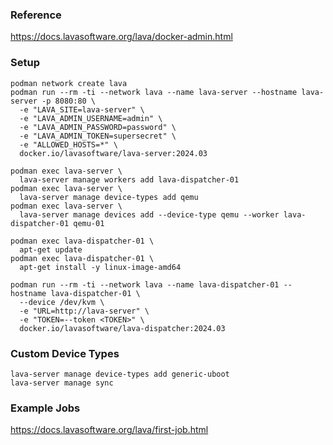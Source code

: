### Reference

https://docs.lavasoftware.org/lava/docker-admin.html

### Setup

```shell
podman network create lava
podman run --rm -ti --network lava --name lava-server --hostname lava-server -p 8080:80 \
  -e "LAVA_SITE=lava-server" \
  -e "LAVA_ADMIN_USERNAME=admin" \
  -e "LAVA_ADMIN_PASSWORD=password" \
  -e "LAVA_ADMIN_TOKEN=supersecret" \
  -e "ALLOWED_HOSTS=*" \
  docker.io/lavasoftware/lava-server:2024.03

podman exec lava-server \
  lava-server manage workers add lava-dispatcher-01
podman exec lava-server \
  lava-server manage device-types add qemu
podman exec lava-server \
  lava-server manage devices add --device-type qemu --worker lava-dispatcher-01 qemu-01

podman exec lava-dispatcher-01 \
  apt-get update
podman exec lava-dispatcher-01 \
  apt-get install -y linux-image-amd64

podman run --rm -ti --network lava --name lava-dispatcher-01 --hostname lava-dispatcher-01 \
  --device /dev/kvm \
  -e "URL=http://lava-server" \
  -e "TOKEN=--token <TOKEN>" \
  docker.io/lavasoftware/lava-dispatcher:2024.03
```

### Custom Device Types
```shell
lava-server manage device-types add generic-uboot
lava-server manage sync
```

### Example Jobs

https://docs.lavasoftware.org/lava/first-job.html
